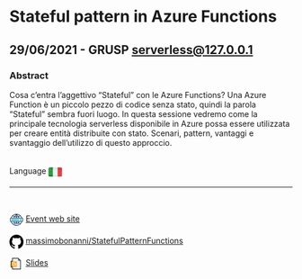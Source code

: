 # Stateful pattern in Azure Functions
## 29/06/2021 - GRUSP serverless@127.0.0.1
### Abstract
Cosa c’entra l’aggettivo “Stateful” con le Azure Functions? Una Azure Function è un piccolo pezzo di codice senza stato, quindi la parola “Stateful” sembra fuori luogo. In questa sessione vedremo come la principale tecnologia serverless disponibile in Azure possa essere utilizzata per creare entità distribuite con stato. Scenari, pattern, vantaggi e svantaggio dell’utilizzo di questo approccio.

<br/>
Language <img width="25" src="https://raw.githubusercontent.com/massimobonanni/massimobonanni/master/images/flagitaly.svg" style="vertical-align:middle">

<br/>

---

<br/>
<p>
<img width="25" src="https://raw.githubusercontent.com/massimobonanni/massimobonanni/master/images/eventwebsite.svg" style="vertical-align:middle"> 
<a href="https://www.grusp.org/localhost/serverless-2021/">Event web site</a>
</p>

<p>
<img width="25" src="https://raw.githubusercontent.com/massimobonanni/massimobonanni/master/images/github.svg" style="vertical-align:middle"> 
<a href="https://github.com/massimobonanni/StatefulPatternFunctions" target="_blank">massimobonanni/StatefulPatternFunctions</a>
</p>

<p>
<img width="25" src="https://raw.githubusercontent.com/massimobonanni/massimobonanni/master/images/slides.svg" style="vertical-align:middle"> 
<a href="https://www.slideshare.net/massimobonanni/stateful-pattern-con-azure-functions">Slides</a>
</p>
